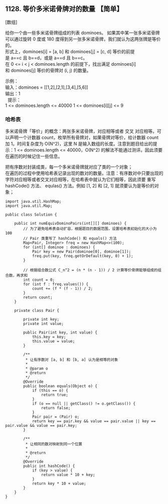 ## 1128. 等价多米诺骨牌对的数量 【简单】     
[数组]    

给你一个由一些多米诺骨牌组成的列表 dominoes。
如果其中某一张多米诺骨牌可以通过旋转 0 度或 180 度得到另一张多米诺骨牌，我们就认为这两张牌是等价的。    
形式上，dominoes[i] = [a, b] 和 dominoes[j] = [c, d] 等价的前提是 a==c 且 b==d，或是 a==d 且 b==c。     
在 0 <= i < j < dominoes.length 的前提下，找出满足 dominoes[i] 和 dominoes[j] 等价的骨牌对 (i, j) 的数量。      

示例：        
输入：dominoes = [[1,2],[2,1],[3,4],[5,6]]    
输出：1      
 
提示：   
1 <= dominoes.length <= 40000
1 <= dominoes[i][j] <= 9

### 哈希表    
多米诺骨牌「等价」的概念：两张多米诺骨牌，对应相等或者 交叉 对应相等。可以声明一个计数器 count，枚举所有骨牌对，如果骨牌对等价，给计数器 count 加 1。时间复杂度为 O(N^2)，这里 N 是输入数组的长度。注意到题目给出的提示：1 <= dominoes.length <= 40000，O(N^2) 的解法不能通过测评。因此须要在遍历的时候记住一些信息。    

把有序数对封装成类，每一个多米诺骨牌就对应了类的一个对象；     
在遍历的过程中使用哈希表记录出现的数对的数量。注意：有序数对中只要出现的字符对应相等或者交叉对应相等，在哈希表中就认为它们相等，因此须要 重写 hashCode() 方法、 equlas() 方法。例如 [1, 2] 和 [2, 1] 就须要认为是等价的对象；     

```
import java.util.HashMap;
import java.util.Map;

public class Solution {

    public int numEquivDominoPairs(int[][] dominoes) {
        // 为了避免哈希表自动扩容，根据题目的数据范围，设置哈希表初始化的大小为 100
        // Pair 类重写了 hashCode() 和 equals() 方法
        Map<Pair, Integer> freq = new HashMap<>(100);
        for (int[] dominoe : dominoes) {
            Pair key = new Pair(dominoe[0], dominoe[1]);
            freq.put(key, freq.getOrDefault(key, 0) + 1);
        }

        // 根据组合数公式 C_n^2 = (n * (n - 1)) / 2 计算等价骨牌能够组成的组合数，再求和
        int count = 0;
        for (int f : freq.values()) {
            count += (f * (f - 1)) / 2;
        }
        return count;
    }

    private class Pair {

        private int key;
        private int value;

        public Pair(int key, int value) {
            this.key = key;
            this.value = value;
        }

        /**
         * 让有序数对 [a, b] 和 [b, a] 认为是相等的对象
         *
         * @param o
         * @return
         */
        @Override
        public boolean equals(Object o) {
            if (this == o) {
                return true;
            }
            if (o == null || getClass() != o.getClass()) {
                return false;
            }
            Pair pair = (Pair) o;
            return key == pair.key && value == pair.value || key == pair.value && value == pair.key;
        }

        /**
         * 让相同的数对映射到同一个位置
         *
         * @return
         */
        @Override
        public int hashCode() {
            if (key > value) {
                return value * 10 + key;
            }
            return key * 10 + value;
        }
    }
}
```
